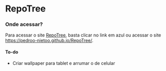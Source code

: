 # RepoTree

### Onde acessar?
Para acessar o site [RepoTree](https://pedroo-nietoo.github.io/RepoTree/), basta clicar no link em azul ou acessar o site https://pedroo-nietoo.github.io/RepoTree/.

#### To-do
- Criar wallpaper para tablet e arrumar o de celular
